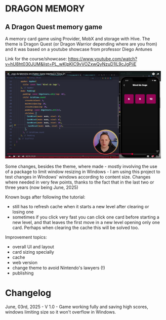 # DRAGON MEMORY
## A Dragon Quest memory game
A memory card game using Provider, MobX and storage with Hive. The theme is Dragon Quest (or Dragon Warrior depending where are you from) and it was based on a youtube showcase from professor Diego Antunes

Link for the course/showcase: https://www.youtube.com/watch?v=hU8ht030JUM&list=PL_wKlpKIC9vVOZxwQyNzuD1lL9cJgPiiE

[![Prof Diego Antunes - Jogo da Memória em Flutter](https://raw.githubusercontent.com/tauamendonca/memory_game_mobx/refs/heads/main/assets/other/readme.png)](https://www.youtube.com/watch?v=hU8ht030JUM&list=PL_wKlpKIC9vVOZxwQyNzuD1lL9cJgPiiE)

Some changes, besides the theme, where made - mostly involving the use of a package to limit window resizing in Windows - I am using this project to test changes in Windows' windows according to content size.
Changes where needed in very few points, thanks to the fact that in the last two or three years (now being June, 2025)


Known bugs after following the tutorial: 
- still has to refresh cache when it starts a new level after clearing or losing one
- sometimes if you click very fast you can click one card before starting a new level, and that leaves the first move in a new level opening only one card. Perhaps when clearing the cache this will be solved too.

Improvement topics:
- overall UI and layout
- card sizing specially
- cache
- web version
- change theme to avoid Nintendo's lawyers (!) 
- publishing

# Changelog
June, 03rd, 2025 - V 1.0 - Game working fully and saving high scores, windows limiting size so it won't overflow in Windows.    
